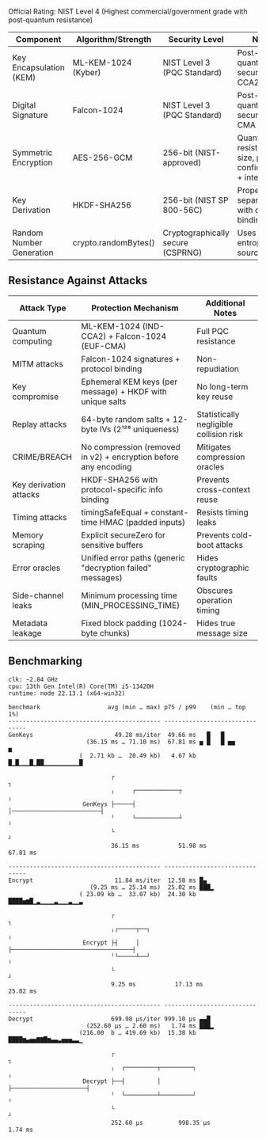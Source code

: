 Official Rating: NIST Level 4 (Highest commercial/government grade with post-quantum resistance)

Component	                | Algorithm/Strength	        | Security Level	                    | Notes
----------------------------|-------------------------------|---------------------------------------|-----------------------------------------------------------------
Key Encapsulation (KEM)	    | ML-KEM-1024 (Kyber)	        | NIST Level 3 (PQC Standard)	        | Post-quantum secure, IND-CCA2
Digital Signature	        | Falcon-1024	                | NIST Level 3 (PQC Standard)	        | Post-quantum secure, EUF-CMA
Symmetric Encryption	    | AES-256-GCM	                | 256-bit (NIST-approved)	            | Quantum-resistant key size, provides confidentiality + integrity
Key Derivation	            | HKDF-SHA256	                | 256-bit (NIST SP 800-56C)	            | Proper key separation with context binding
Random Number Generation	| crypto.randomBytes()	        | Cryptographically secure (CSPRNG)	    | Uses OS entropy source

## Resistance Against Attacks

Attack Type	            | Protection Mechanism	                                            | Additional Notes
------------------------|-------------------------------------------------------------------|----------------------------------------
Quantum computing	    | ML-KEM-1024 (IND-CCA2) + Falcon-1024 (EUF-CMA)	                | Full PQC resistance
MITM attacks	        | Falcon-1024 signatures + protocol binding	                        | Non-repudiation
Key compromise	        | Ephemeral KEM keys (per message) + HKDF with unique salts	        | No long-term key reuse
Replay attacks	        | 64-byte random salts + 12-byte IVs (2¹²⁸ uniqueness)	            | Statistically negligible collision risk
CRIME/BREACH	        | No compression (removed in v2) + encryption before any encoding	| Mitigates compression oracles
Key derivation attacks	| HKDF-SHA256 with protocol-specific info binding	                | Prevents cross-context reuse
Timing attacks	        | timingSafeEqual + constant-time HMAC (padded inputs)	            | Resists timing leaks
Memory scraping	        | Explicit secureZero for sensitive buffers	                        | Prevents cold-boot attacks
Error oracles	        | Unified error paths (generic "decryption failed" messages)	    | Hides cryptographic faults
Side-channel leaks	    | Minimum processing time (MIN_PROCESSING_TIME)	                    | Obscures operation timing
Metadata leakage	    | Fixed block padding (1024-byte chunks)	                        | Hides true message size

## Benchmarking

```
clk: ~2.84 GHz
cpu: 13th Gen Intel(R) Core(TM) i5-13420H
runtime: node 22.13.1 (x64-win32)

benchmark                   avg (min … max) p75 / p99    (min … top 1%)
------------------------------------------- -------------------------------
GenKeys                       49.28 ms/iter  49.66 ms   █   █
                      (36.15 ms … 71.10 ms)  67.81 ms ▅ █   █ ▅▅          ▅
                    (  2.71 kb …  20.49 kb)   4.67 kb █▁█▁▁▁█▁██▁▁▁▁▁▁▁▁▁▁█

                             ┌                                            ┐
                             ╷     ┌────────────┬                         ╷
                     GenKeys ├─────┤            │─────────────────────────┤
                             ╵     └────────────┴                         ╵
                             └                                            ┘
                             36.15 ms           51.98 ms           67.81 ms

------------------------------------------- -------------------------------
Encrypt                       11.84 ms/iter  12.58 ms █▄
                       (9.25 ms … 25.14 ms)  25.02 ms ███▂
                    ( 23.09 kb …  33.07 kb)  24.30 kb ████▅▆█▁▃▁▁▁▁▃▁▁▁▃▁▁▃

                             ┌                                            ┐
                             ╷┌─────┬──┐                                  ╷
                     Encrypt ├┤     │  ├──────────────────────────────────┤
                             ╵└─────┴──┘                                  ╵
                             └                                            ┘
                             9.25 ms           17.13 ms            25.02 ms

------------------------------------------- -------------------------------
Decrypt                      699.98 µs/iter 999.10 µs ▄▄█
                      (252.60 µs … 2.60 ms)   1.74 ms ███▂
                    (216.00  b … 419.69 kb)  15.38 kb ████▆▄▅▅▇▇█▆▄▄▃▅▅▅▃▃▁

                             ┌                                            ┐
                             ╷  ┌─────────┬─────────┐                     ╷
                     Decrypt ├──┤         │         ├─────────────────────┤
                             ╵  └─────────┴─────────┘                     ╵
                             └                                            ┘
                             252.60 µs          998.35 µs           1.74 ms
```